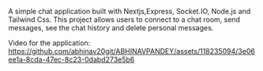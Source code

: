 A simple chat application built with Nextjs,Express, Socket.IO, Node.js and Tailwind Css. This project allows users to connect to a chat room, send messages, see the chat history and delete personal messages.

Video for the application: https://github.com/abhinav20git/ABHINAVPANDEY/assets/118235094/3e06ee1a-8cda-47ec-8c23-0dabd273e5b6 
